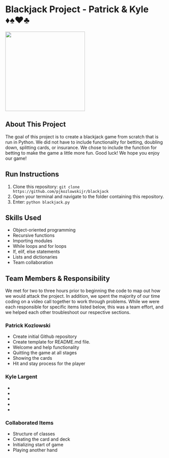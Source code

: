 # Blackjack Project - Patrick & Kyle ♦️♠️♥️♣️

<img src="https://y.yarn.co/4d52aa05-5841-4929-a2e7-67bdbde3b316_text.gif" height="250">

## About This Project

The goal of this project is to create a blackjack game from scratch that is run in Python. We did not have to include functionality for betting, doubling down, splitting cards, or insurance. We chose to include the function for betting to make the game a little more fun. Good luck! We hope you enjoy our game!

## Run Instructions

1. Clone this repository: `git clone https://github.com/pjkozlowskijr/blackjack`
2. Open your terminal and navigate to the folder containing this repository.
3. Enter: `python blackjack.py`

## Skills Used

- Object-oriented programming
- Recursive functions
- Importing modules
- While loops and for loops
- If, elif, else statements
- Lists and dictionaries
- Team collaboration

## Team Members & Responsibility

We met for two to three hours prior to beginning the code to map out how we would attack the project. In addition, we spent the majority of our time coding on a video call together to work through problems. While we were each responsible for specific items listed below, this was a team effort, and we helped each other troubleshoot our respective sections. 

### Patrick Kozlowski

- Create initial Github repository
- Create template for README.md file.
- Welcome and help functionality
- Quitting the game at all stages
- Showing the cards
- Hit and stay process for the player

### Kyle Largent

- 
- 
- 
- 
- 

### Collaborated Items
- Structure of classes
- Creating the card and deck
- Initializing start of game
- Playing another hand

